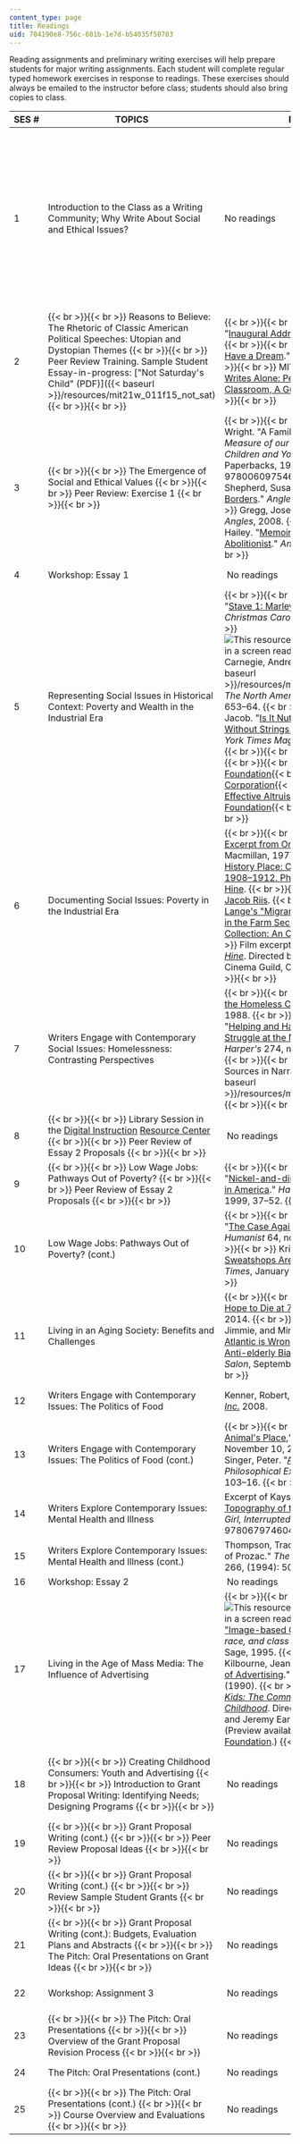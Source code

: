 ```yaml
---
content_type: page
title: Readings
uid: 704190e8-756c-601b-1e7d-b54035f50703
---
```


Reading assignments and preliminary writing exercises will help prepare students for major writing assignments. Each student will complete regular typed homework exercises in response to readings. These exercises should always be emailed to the instructor before class; students should also bring copies to class.

| SES # | TOPICS | READINGS | HOMEWORK EXERCISES | KEY DATES |
| --- | --- | --- | --- | --- |
| 1 | Introduction to the Class as a Writing Community; Why Write About Social and Ethical Issues? | No readings |  {{< br >}}{{< br >}} [Why Write? (PDF)]({{< baseurl >}}/resources/mit21w_011f15_why) {{< br >}}{{< br >}} [Course Information Sheet (PDF)]({{< baseurl >}}/resources/mit21w_011f15_course) {{< br >}}{{< br >}} [Writer's Letter (PDF)]({{< baseurl >}}/resources/mit21w_011f15_writers) {{< br >}}{{< br >}} [Utopia Writing Exercise (PDF)]({{< baseurl >}}/resources/mit21w_011f15_utopia) {{< br >}}{{< br >}} Exercise 1 (see page 3 of the [Essay 1 assignment PDF]({{< baseurl >}}/resources/mit21w_011f15_essay1)) {{< br >}}{{< br >}}  | [Essay 1]({{< baseurl >}}/pages/assignments/major-writing-assignments#Essay_1) assigned. |
| 2 |  {{< br >}}{{< br >}} Reasons to Believe: The Rhetoric of Classic American Political Speeches: Utopian and Dystopian Themes {{< br >}}{{< br >}} Peer Review Training. Sample Student Essay-in-progress: ["Not Saturday's Child" (PDF)]({{< baseurl >}}/resources/mit21w_011f15_not_sat) {{< br >}}{{< br >}}  |  {{< br >}}{{< br >}} Kennedy, John F. "[Inaugural Address](http://www.americanrhetoric.com/speeches/jfkinaugural.htm)." January 20, 1961. {{< br >}}{{< br >}} King, Martin Luther. "[I Have a Dream](http://www.americanrhetoric.com/speeches/mlkihaveadream.htm)." 20 August, 1963. {{< br >}}{{< br >}} MIT TechTV. "[No One Writes Alone: Peer Review in the Classroom, A Guide For Students](http://video.mit.edu/watch/no-one-writes-alone-peer-review-in-the-classroom-a-guide-for-students-8336/)." {{< br >}}{{< br >}}  |  {{< br >}}{{< br >}} Homework 1: Select five quotations (10 in all) from the Kennedy and King speeches that you find particularly interesting or powerful. {{< br >}}{{< br >}} Explain each choice in a sentence or two. {{< br >}}{{< br >}}  | Course information sheet due. |
| 3 |  {{< br >}}{{< br >}} The Emergence of Social and Ethical Values {{< br >}}{{< br >}} Peer Review: Exercise 1 {{< br >}}{{< br >}}  |  {{< br >}}{{< br >}} Edelman, Marian Wright. "A Family Legacy." In _The Measure of our Success: A Letter to my Children and Yours_. William Morrow Paperbacks, 1993. ISBN: 9780060975463. {{< br >}}{{< br >}} Shepherd, Susan. "[Daughters Without Borders](http://web.mit.edu/angles2008/angles_Susan_Shepherd.html)." _Angles_, 2008. {{< br >}}{{< br >}} Gregg, Joseph. "[Que Será, Será](http://web.mit.edu/angles2008/angles_Joseph_Gregg.html)." _Angles_, 2008. {{< br >}}{{< br >}} Lee, Hailey. "[Memoirs of a Modern Day Abolitionist](http://cmsw.mit.edu/angles/2012/?page_id=15)." _Angles_, 2012. {{< br >}}{{< br >}}  | Homework 2: Select five quotations from Edelman and explain each choice in a sentence or two. | First version of Essay 1 due before the next lecture by email. |
| 4 | Workshop: Essay 1 |  No readings | &nbsp; | Letters to workshop students due in class. |
| 5 | Representing Social Issues in Historical Context: Poverty and Wealth in the Industrial Era |  {{< br >}}{{< br >}} Dickens, Charles. "[Stave 1: Marley's Ghost](http://www.stormfax.com/1dickens.htm)." In _A Christmas Carol_. 1843. {{< br >}}{{< br >}} ![This resource may not render correctly in a screen reader.](/images/inacessible.gif)Carnegie, Andrew. ["Wealth." (PDF)]({{< baseurl >}}/resources/mit21w_011f15_carnegie) _The North American Review_ (1889): 653–64. {{< br >}}{{< br >}} Goldstein, Jacob. "[Is It Nuts to Give to the Poor Without Strings Attached?](http://www.nytimes.com/2013/08/18/magazine/is-it-nuts-to-give-to-the-poor-without-strings-attached.html?_r=1)" _The New York Times Magazine_. August 13, 2013. {{< br >}}{{< br >}} Visit these websites: {{< br >}}{{< br >}} *   [Bill & Melinda Gates Foundation](http://www.gatesfoundation.org/){{< br >}}*   [Carnegie Corporation](https://www.carnegie.org/){{< br >}}*   [Centre for Effective Altruism](https://www.centreforeffectivealtruism.org/){{< br >}}*   [Grameen Foundation](http://www.grameenfoundation.org/){{< br >}}*   [Kiva](http://www.kiva.org/) {{< br >}}{{< br >}}  |  {{< br >}}{{< br >}} Homework 3: Part 1: Select two quotations that capture Carnegie's central argument and two quotations that express Goldstein's view. Respond in a sentence or two to each quote. {{< br >}}{{< br >}} Part 2: What connections do you see between Carnegie's 19th century vision, and one of the following contemporary organizations: Carnegie Corporation, Gates and Grameen Foundations, Kiva and Effective Altruism? (half a page) {{< br >}}{{< br >}}  |  {{< br >}}{{< br >}} Utopia writing exercise due. {{< br >}}{{< br >}} [Essay 2]({{< baseurl >}}/pages/assignments/major-writing-assignments#Essay_2) assigned. {{< br >}}{{< br >}} Oral presentation preferences due by email before the next class. {{< br >}}{{< br >}}  |
| 6 | Documenting Social Issues: Poverty in the Industrial Era |  {{< br >}}{{< br >}} Sontag, Susan. [Excerpt from On _Photography_](http://www.susansontag.com/SusanSontag/books/onPhotographyExerpt.shtml). Macmillan, 1977. {{< br >}}{{< br >}} [The History Place: Child Labor in America 1908–1912. Photographs of Lewis H. Hine](http://www.historyplace.com/unitedstates/childlabor/). {{< br >}}{{< br >}} [Photographs of Jacob Riis](http://xroads.virginia.edu/~ma01/davis/photography/images/riisphotos/slideshow1.html). {{< br >}}{{< br >}} [Dorothea Lange's "Migrant Mother" Photographs in the Farm Security Administration Collection: An Overview](http://www.loc.gov/rr/print/list/128_migm.html). {{< br >}}{{< br >}} Film excerpt from _[America and Lewis Hine](http://www.imdb.com/title/tt0128927/?ref_=fn_al_tt_1)_. Directed by Nina Rosenblum. Cinema Guild, Color, 60 min. 1984. {{< br >}}{{< br >}}  |  {{< br >}}{{< br >}} Homework 4: Compare a Hine photograph with a Riis photograph. What are the similarities and differences? {{< br >}}{{< br >}} Underline five quotations from Sontag for in-class discussion. {{< br >}}{{< br >}}  | &nbsp; |
| 7 | Writers Engage with Contemporary Social Issues: Homelessness: Contrasting Perspectives |  {{< br >}}{{< br >}} Kozol, Jonathan. "[Are the Homeless Crazy?](http://akashessays.blogspot.in/2008/01/critique-for-jkozols-essay.html)" _Harper's Essay_, 1988. {{< br >}}{{< br >}} Marin, Peter. "[Helping and Hating the Homeless: The Struggle at the Margins of America](https://msu.edu/~jdowell/135/PMarin.html)." _Harper's_ 274, no. 1640 (1987): 39–49. {{< br >}}{{< br >}} [The Use of Outside Sources in Narrative Essays (PDF)]({{< baseurl >}}/resources/mit21w_011f15_narrative) {{< br >}}{{< br >}}  |  {{< br >}}{{< br >}} Homework 5: Compare the perspectives of Marin and Kozol on homelessness (one page). Select three quotations from each for In-class discussion. {{< br >}}{{< br >}} Bring in three contemporary photographs depicting homelessness from different perspectives. {{< br >}}{{< br >}}  | Proposal for Essay 2 (first version) due by email before the next class. |
| 8 |  {{< br >}}{{< br >}} Library Session in the [Digital Instruction](http://libraries.mit.edu/dirc/) [Resource Center](http://libraries.mit.edu/dirc/) {{< br >}}{{< br >}} Peer Review of Essay 2 Proposals {{< br >}}{{< br >}}  |  No readings | &nbsp; |
| 9 |  {{< br >}}{{< br >}} Low Wage Jobs: Pathways Out of Poverty? {{< br >}}{{< br >}} Peer Review of Essay 2 Proposals {{< br >}}{{< br >}}  |  {{< br >}}{{< br >}} Ehrenreich, Barbara. "[Nickel-and-dimed: On (not) Getting by in America](http://www.wesjones.com/ehrenreich.htm)." _Harpers_ 298, January 1999, 37–52. {{< br >}}{{< br >}}  | [Homework 6: Questions on excerpt, Barbara Ehrenreich - Nickel and Dimed (PDF)]({{< baseurl >}}/resources/mit21w_011f15_hw6) | Revision of Essay 1 due by email before the next class. |
| 10 | Low Wage Jobs: Pathways Out of Poverty? (cont.) |  {{< br >}}{{< br >}} Yesilevsky, Anna. "[The Case Against Sweatshops](http://connection.ebscohost.com/c/articles/13125779/case-against-sweatshops)." _The Humanist_ 64, no. 3 (2004): 20–21. {{< br >}}{{< br >}} Kristof, Nicholas. "[Where Sweatshops Are a Dream](http://www.nytimes.com/2009/01/15/opinion/15kristof.html)." _The New York Times_, January 14, 2009. {{< br >}}{{< br >}}  | [Homework 7: Questions on Kristof (PDF)]({{< baseurl >}}/resources/mit21w_011f15_hw7) | Revised Proposal of Essay 2 due by email before the next class. |
| 11 | Living in an Aging Society: Benefits and Challenges |  {{< br >}}{{< br >}} Emanuel, E. J. "[Why I Hope to Die at 75](http://www.theatlantic.com/features/archive/2014/09/why-i-hope-to-die-at-75/379329/)." _The Atlantic_, October 2014. {{< br >}}{{< br >}} Holland, Jimmie, and Mindy Greenstein. "[The Atlantic is Wrong about Aging: Why our Anti-elderly Bias Needs to Change](http://www.salon.com/2014/09/27/the_atlantic_is_wrong_about_aging_why_our_anti_elderly_bias_needs_to_change/)." _Salon_, September 28, 2014. {{< br >}}{{< br >}}  | [Homework 8: Questions on Emanuel, Holland and Greenstein (PDF)]({{< baseurl >}}/resources/mit21w_011f15_hw8) | &nbsp; |
| 12 | Writers Engage with Contemporary Issues: The Politics of Food | Kenner, Robert, and Eric Schlosser. [_Food, Inc_.](http://www.takepart.com/foodinc) 2008. | [Homework 9: Questions on Food, Inc. (PDF)]({{< baseurl >}}/resources/mit21w_011f15_hw9) | Outline of Essay 2 and History / Background sections due by email before the next class. |
| 13 | Writers Engage with Contemporary Issues: The Politics of Food (cont.) |  {{< br >}}{{< br >}} Pollan, Michael. "[An Animal's Place](http://michaelpollan.com/articles-archive/an-animals-place/)," _The New York Times_, November 10, 2002. {{< br >}}{{< br >}} Singer, Peter. "[All Animals are Equal](https://books.google.com/books?id=YKQmqFfrT5EC&lpg=PA169&ots=kfzFEmomyu&lr&pg=PA169#v=onepage&q&f=false)." _Philosophical Exchange_ 1, no. 5 (1974): 103–16. {{< br >}}{{< br >}}  | [Homework 10: Questions on the ethics of eating meat (PDF)]({{< baseurl >}}/resources/mit21w_011f15_hw10) | &nbsp; |
| 14 | Writers Explore Contemporary Issues: Mental Health and Illness | Excerpt of Kaysen, Susanna. "[Toward a Topography of the Parallel Universe](https://www.bookbrowse.com/excerpts/index.cfm?book_number=241)." In _Girl, Interrupted_. Vintage, 1994. ISBN: 9780679746041. | [Homework 11: Questions on Girl, Interrupted (PDF)]({{< baseurl >}}/resources/mit21w_011f15_hw11) | First version of Essay 2 due by email before the next class. |
| 15 | Writers Explore Contemporary Issues: Mental Health and Illness (cont.) | Thompson, Tracy. "Seeking The Wizards of Prozac." _The Saturday Evening Post_ 266, (1994): 50–53. | [Homework 12: Questions on Thompson (PDF)]({{< baseurl >}}/resources/mit21w_011f15_hw12) | &nbsp; |
| 16 | Workshop: Essay 2 |  No readings | &nbsp; |
| 17 | Living in the Age of Mass Media: The Influence of Advertising |  {{< br >}}{{< br >}} Jhally, Sut. ![This resource may not render correctly in a screen reader.](/images/inacessible.gif)["Image-based Culture." (PDF)](http://sites.psu.edu/comm292/wp-content/uploads/sites/5180/2014/08/Jhally-Image_Based_Culture_Excerpt.pdf) _Gender, race, and class in media: A Text-reader_. Sage, 1995. {{< br >}}{{< br >}} Kilbourne, Jean. "[Beauty…and the Beast of Advertising](http://www.medialit.org/reading-room/beautyand-beast-advertising)." _Media & Values_ 49 (1990). {{< br >}}{{< br >}} [_Consuming Kids: The Commercialization of Childhood_](http://www.imdb.com/title/tt1337599/). Directed by Adriana Barbaro, and Jeremy Earp. Color, 66 min. 2008. (Preview available from [Media Education Foundation](http://www.mediaed.org/cgi-bin/commerce.cgi?preadd=action&key=134).) {{< br >}}{{< br >}}  | &nbsp; |
| 18 |  {{< br >}}{{< br >}} Creating Childhood Consumers: Youth and Advertising {{< br >}}{{< br >}} Introduction to Grant Proposal Writing: Identifying Needs; Designing Programs {{< br >}}{{< br >}}  |  No readings | [In-class writing on _Consuming Kids_ (PDF)]({{< baseurl >}}/resources/mit21w_011f15_consuming) | [Assignment 3 (Grant Proposal)]({{< baseurl >}}/pages/assignments/major-writing-assignments#Assignment_3) assigned. |
| 19 |  {{< br >}}{{< br >}} Grant Proposal Writing (cont.) {{< br >}}{{< br >}} Peer Review Proposal Ideas {{< br >}}{{< br >}}  |  No readings | &nbsp; | Proposal idea for a public service project due. |
| 20 |  {{< br >}}{{< br >}} Grant Proposal Writing (cont.) {{< br >}}{{< br >}} Review Sample Student Grants {{< br >}}{{< br >}}  |  No readings | &nbsp; | Revised Essay 2 due by email before the next class. |
| 21 |  {{< br >}}{{< br >}} Grant Proposal Writing (cont.): Budgets, Evaluation Plans and Abstracts {{< br >}}{{< br >}} The Pitch: Oral Presentations on Grant Ideas {{< br >}}{{< br >}}  |  No readings | [The Pitch (PDF)]({{< baseurl >}}/resources/mit21w_011f15_the_pitch) | &nbsp; |
| 22 | Workshop: Assignment 3 |  No readings | [Workshop: Assignment 3 (PDF)]({{< baseurl >}}/resources/mit21w_011f15_workshop) | First version of Assignment 3 due. |
| 23 |  {{< br >}}{{< br >}} The Pitch: Oral Presentations {{< br >}}{{< br >}} Overview of the Grant Proposal Revision Process {{< br >}}{{< br >}}  |  No readings | &nbsp; |
| 24 | The Pitch: Oral Presentations (cont.) |  No readings | [Final Reflection Letter (PDF)]({{< baseurl >}}/resources/mit21w_011f15_final) | &nbsp; |
| 25 |  {{< br >}}{{< br >}} The Pitch: Oral Presentations (cont.) {{< br >}}{{< br >}} Course Overview and Evaluations {{< br >}}{{< br >}}  |  No readings | &nbsp; | Revised Assignment 3 and final reflection letter due.
